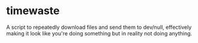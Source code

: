 # timewaste
A script to repeatedly download files and send them to dev/null, effectively making it look like you're doing something but in reality not doing anything.
